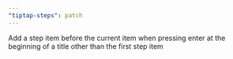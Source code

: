 ```yaml
---
"tiptap-steps": patch
---
```


Add a step item before the current item when pressing enter at the beginning of a title other than the first step item
